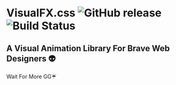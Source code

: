 # VisualFX.css ![GitHub release](https://img.shields.io/badge/release-v0.3.0-brightgreen.svg) ![Build Status](https://img.shields.io/badge/mode-development-orange.svg)
## A Visual Animation Library For Brave Web Designers :alien:
Wait For More GG:umbrella:

